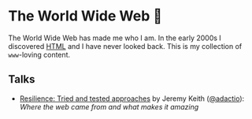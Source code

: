 # The World Wide Web 💎

The World Wide Web has made me who I am. In the early 2000s I discovered [HTML](https://en.wikipedia.org/wiki/HTML) and I have never looked back. This is my collection of `www`-loving content.

## Talks

- [Resilience: Tried and tested approaches](https://www.youtube.com/watch?v=KxsCWCjEi2Q) by Jeremy Keith ([@adactio](https://twitter.com/adactio)): *Where the web came from and what makes it amazing*

